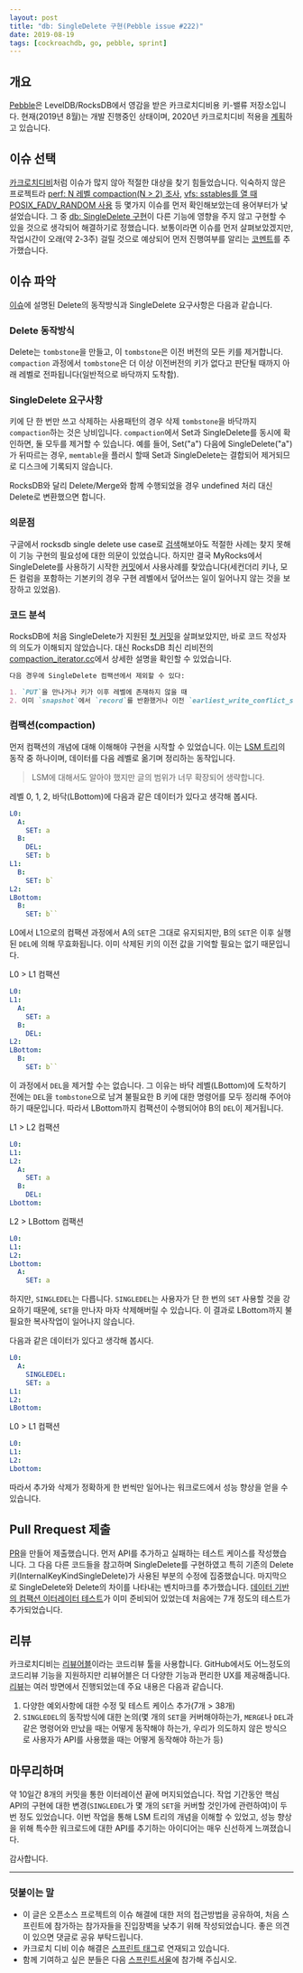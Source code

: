 ```yaml
---
layout: post
title: "db: SingleDelete 구현(Pebble issue #222)"
date: 2019-08-19
tags: [cockroachdb, go, pebble, sprint]
---
```


## 개요

[Pebble](https://github.com/cockroachdb/pebble)은 LevelDB/RocksDB에서 영감을 받은 카크로치디비용 키-밸류 저장소입니다. 현재(2019년 8월)는 개발 진행중인 상태이며, 2020년 카크로치디비 적용을 [계획](https://github.com/petermattis/pebble/issues/233)하고 있습니다.

## 이슈 선택

[카크로치디비](https://github.com/cockroachdb/cockroach/issues)처럼 이슈가 많지 않아 적절한 대상을 찾기 힘들었습니다. 익숙하지 않은 프로젝트라 [perf: N 레벨 compaction(N > 2) 조사](https://github.com/petermattis/pebble/issues/136), [vfs: sstables를 열 때 POSIX_FADV_RANDOM 사용](https://github.com/petermattis/pebble/issues/198) 등 몇가지 이슈를 먼저 확인해보았는데 용어부터가 낯설었습니다. 그 중 [db: SingleDelete 구현](https://github.com/petermattis/pebble/issues/222)이 다른 기능에 영향을 주지 않고 구현할 수 있을 것으로 생각되어 해결하기로 정했습니다. 보통이라면 이슈를 먼저 살펴보았겠지만, 작업시간이 오래(약 2-3주) 걸릴 것으로 예상되어 먼저 진행여부를 알리는 [코멘트](https://github.com/petermattis/pebble/issues/222#issuecomment-521638136)를 추가했습니다.

## 이슈 파악

[이슈](https://github.com/petermattis/pebble/issues/222)에 설명된 Delete의 동작방식과 SingleDelete 요구사항은 다음과 같습니다.

### Delete 동작방식 

Delete는 `tombstone`을 만들고, 이 `tombstone`은 이전 버전의 모든 키를 제거합니다. `compaction` 과정에서 `tombstone`은 더 이상 이전버전의 키가 없다고 판단될 때까지 아래 레벨로 전파됩니다(일반적으로 바닥까지 도착함).

### SingleDelete 요구사항

키에 단 한 번만 쓰고 삭제하는 사용패턴의 경우 삭제 `tombstone`을 바닥까지 `compaction`하는 것은 낭비입니다. `compaction`에서 Set과 SingleDelete를 동시에 확인하면, 둘 모두를 제거할 수 있습니다. 예를 들어, Set("a") 다음에 SingleDelete("a")가 뒤따르는 경우, `memtable`을 플러시 할때 Set과 SingleDelete는 결합되어 제거되므로 디스크에 기록되지 않습니다.

RocksDB와 달리 Delete/Merge와 함께 수행되었을 경우 undefined 처리 대신 Delete로 변환했으면 합니다.

### 의문점

구글에서 rocksdb single delete use case로 [검색](https://www.google.com/search?q=rocksdb+single+delete+use+case)해보아도 적절한 사례는 찾지 못해 이 기능 구현의 필요성에 대한 의문이 있었습니다. 하지만 결국 MyRocks에서 SingleDelete를 사용하기 시작한 [커밋](https://github.com/facebook/mysql-5.6/commit/bd338db88062765c39433738363d9eb564819eca)에서 사용사례를 찾았습니다(세컨더리 키나, 모든 컬럼을 포함하는 기본키의 경우 구현 레벨에서 덮어쓰는 일이 일어나지 않는 것을 보장하고 있었음).

### 코드 분석

RocksDB에 처음 SingleDelete가 지원된 [첫 커밋](https://github.com/facebook/rocksdb/commit/014fd55adca7b217d08f579f78303eef39b834f2)을 살펴보았지만, 바로 코드 작성자의 의도가 이해되지 않았습니다. 대신 RocksDB 최신 리비전의 [compaction_iterator.cc](https://github.com/facebook/rocksdb/blob/49c5a12dbee3aa65907e772b254d753c6d391da1/db/compaction/compaction_iterator.cc)에서 상세한 설명을  확인할 수 있었습니다.

```md
다음 경우에 SingleDelete 컴팩션에서 제외할 수 있다:

1. `PUT`을 만나거나 키가 이후 레벨에 존재하지 않을 때
2. 이미 `snapshot`에서 `record`를 반환했거나 이전 `earliest_write_conflict_snapshot`이 없을 때
```

### 컴팩션(compaction)

먼저 컴팩션의 개념에 대해 이해해야 구현을 시작할 수 있었습니다. 이는 [LSM 트리](https://en.wikipedia.org/wiki/Log-structured_merge-tree)의 동작 중 하나이며, 데이터를 다음 레벨로 옮기며 정리하는 동작입니다.

> LSM에 대해서도 알아야 했지만 글의 범위가 너무 확장되어 생략합니다.

레벨 0, 1, 2, 바닥(LBottom)에 다음과 같은 데이터가 있다고 생각해 봅시다.
```yaml
L0:
  A:
    SET: a
  B:
    DEL:
    SET: b
L1:
  B:
    SET: b`
L2:
LBottom:
  B:
    SET: b``
```

L0에서 L1으로의 컴팩션 과정에서 A의 `SET`은 그대로 유지되지만, B의 `SET`은 이후 실행된 `DEL`에 의해 무효화됩니다. 이미 삭제된 키의 이전 값을 기억할 필요는 없기 때문입니다.

L0 > L1 컴팩션
```yaml
L0:
L1:
  A:
    SET: a
  B:
    DEL:
L2:
LBottom:
  B:
    SET: b``
```

이 과정에서 `DEL`을 제거할 수는 없습니다. 그 이유는 바닥 레벨(LBottom)에 도착하기 전에는 `DEL`을 `tombstone`으로 남겨 불필요한 B 키에 대한 명령어를 모두 정리해 주어야 하기 때문입니다. 따라서 LBottom까지 컴팩션이 수행되어야 B의 `DEL`이 제거됩니다.

L1 > L2 컴팩션
```yaml
L0:
L1:
L2:
  A:
    SET: a
  B:
    DEL:
Lbottom:
```

L2 > LBottom 컴팩션
```yaml
L0:
L1:
L2:
Lbottom:
  A:
    SET: a
```

하지만, `SINGLEDEL`는 다릅니다. `SINGLEDEL`는 사용자가 단 한 번의 `SET` 사용할 것을 강요하기 때문에, `SET`을 만나자 마자 삭제해버릴 수 있습니다. 이 결과로 LBottom까지 불필요한 복사작업이 일어나지 않습니다.

다음과 같은 데이터가 있다고 생각해 봅시다.
```yaml
L0:
  A:
    SINGLEDEL:
    SET: a
L1:
L2:
LBottom:
```

L0 > L1 컴팩션
```yaml
L0:
L1:
L2:
Lbottom:
```

따라서 추가와 삭제가 정확하게 한 번씩만 일어나는 워크로드에서 성능 향상을 얻을 수 있습니다.

## Pull Rrequest 제출

[PR](https://github.com/cockroachdb/pebble/pull/249)을 만들어 제출했습니다. 먼저 API를 추가하고 실패하는 테스트 케이스를 작성했습니다. 그 다음 다른 코드들을 참고하며 SingleDelete를 구현하였고 특히 기존의 Delete 키(InternalKeyKindSingleDelete)가 사용된 부분의 수정에 집중했습니다. 마지막으로 SingleDelete와 Delete의 차이를 나타내는 벤치마크를 추가했습니다. [데이터 기반의 컴팩션 이터레이터 테스트](https://github.com/cockroachdb/pebble/commit/f50536d2491ae1b5e2408a0afdcd1a52ec4f256d#diff-3b466cfc657bc958202c0124a353a8ff)가 이미 준비되어 있었는데 처음에는 7개 정도의 테스트가 추가되었습니다.

## 리뷰

카크로치디비는 [리뷰어블](https://reviewable.io)이라는 코드리뷰 툴을 사용합니다. GitHub에서도 어느정도의 코드리뷰 기능을 지원하지만 리뷰어블은 더 다양한 기능과 편리한 UX를 제공해줍니다. [리뷰](https://reviewable.io/reviews/cockroachdb/pebble/249)는 여러 방면에서 진행되었는데 주요 내용은 다음과 같습니다.

1. 다양한 예외사항에 대한 수정 및 테스트 케이스 추가(7개 > 38개)
2. `SINGLEDEL`의 동작방식에 대한 논의(몇 개의 `SET`을 커버해야하는가, `MERGE`나 `DEL`과 같은 명령어와 만났을 때는 어떻게 동작해야 하는가, 우리가 의도하지 않은 방식으로 사용자가 API를 사용했을 때는 어떻게 동작해야 하는가 등)

## 마무리하며

약 10일간 8개의 커밋을 통한 이터레이션 끝에 머지되었습니다. 작업 기간동안 핵심 API의 구현에 대한 변경(`SINGLEDEL`가 몇 개의 `SET`을 커버할 것인가에 관련하여)이 두 번 정도 있었습니다. 이번 작업을 통해 LSM 트리의 개념을 이해할 수 있었고, 성능 향상을 위해 특수한 워크로드에 대한 API를 추기하는 아이디어는 매우 신선하게 느껴졌습니다.

감사합니다. 

---

### 덧붙이는 말

- 이 글은 오픈소스 프로젝트의 이슈 해결에 대한 저의 접근방법을 공유하여, 처음 스프린트에 참가하는 참가자들을 진입장벽을 낮추기 위해 작성되었습니다. 좋은 의견이 있으면 댓글로 공유 부탁드립니다.
- 카크로치 디비 이슈 해결은 [스프린트 태그](/tags/sprint/)로 연재되고 있습니다.
- 함께 기여하고 싶은 분들은 다음 [스프린트서울](https://www.sprintseoul.org/)에 참가해 주십시오.

